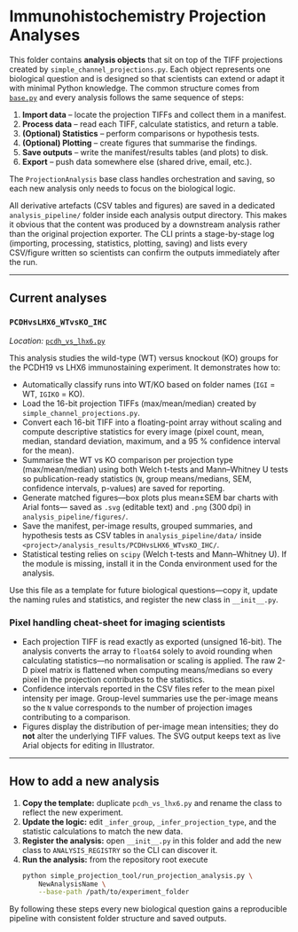 # Immunohistochemistry Projection Analyses

This folder contains **analysis objects** that sit on top of the TIFF
projections created by `simple_channel_projections.py`.  Each object represents
one biological question and is designed so that scientists can extend or adapt
it with minimal Python knowledge.  The common structure comes from
[`base.py`](./base.py) and every analysis follows the same sequence of steps:

1. **Import data** – locate the projection TIFFs and collect them in a manifest.
2. **Process data** – read each TIFF, calculate statistics, and return a table.
3. **(Optional) Statistics** – perform comparisons or hypothesis tests.
4. **(Optional) Plotting** – create figures that summarise the findings.
5. **Save outputs** – write the manifest/results tables (and plots) to disk.
6. **Export** – push data somewhere else (shared drive, email, etc.).

The `ProjectionAnalysis` base class handles orchestration and saving, so each
new analysis only needs to focus on the biological logic.

All derivative artefacts (CSV tables and figures) are saved in a dedicated
`analysis_pipeline/` folder inside each analysis output directory.  This makes it
obvious that the content was produced by a downstream analysis rather than the
original projection exporter.  The CLI prints a stage-by-stage log (importing,
processing, statistics, plotting, saving) and lists every CSV/figure written so
scientists can confirm the outputs immediately after the run.

---

## Current analyses

### `PCDHvsLHX6_WTvsKO_IHC`

*Location:* [`pcdh_vs_lhx6.py`](./pcdh_vs_lhx6.py)

This analysis studies the wild-type (WT) versus knockout (KO) groups for the
PCDH19 vs LHX6 immunostaining experiment.  It demonstrates how to:

- Automatically classify runs into WT/KO based on folder names (`IGI` = WT,
  `IGIKO` = KO).
- Load the 16-bit projection TIFFs (max/mean/median) created by
  `simple_channel_projections.py`.
- Convert each 16-bit TIFF into a floating-point array without scaling and
  compute descriptive statistics for every image (pixel count, mean, median,
  standard deviation, maximum, and a 95 % confidence interval for the mean).
- Summarise the WT vs KO comparison per projection type (max/mean/median) using
  both Welch t-tests and Mann–Whitney U tests so publication-ready statistics
  (`N`, group means/medians, SEM, confidence intervals, p-values) are saved for
  reporting.
- Generate matched figures—box plots plus mean±SEM bar charts with Arial fonts—
  saved as `.svg` (editable text) and `.png` (300 dpi) in
  `analysis_pipeline/figures/`.
- Save the manifest, per-image results, grouped summaries, and hypothesis tests
  as CSV tables in `analysis_pipeline/data/` inside
  `<project>/analysis_results/PCDHvsLHX6_WTvsKO_IHC/`.
- Statistical testing relies on `scipy` (Welch t-tests and Mann–Whitney U).  If
  the module is missing, install it in the Conda environment used for the
  analysis.

Use this file as a template for future biological questions—copy it, update the
naming rules and statistics, and register the new class in `__init__.py`.

### Pixel handling cheat-sheet for imaging scientists

- Each projection TIFF is read exactly as exported (unsigned 16-bit).  The
  analysis converts the array to `float64` solely to avoid rounding when
  calculating statistics—no normalisation or scaling is applied.  The raw
  2-D pixel matrix is flattened when computing means/medians so every pixel in
  the projection contributes to the statistics.
- Confidence intervals reported in the CSV files refer to the mean pixel
  intensity per image.  Group-level summaries use the per-image means so the
  `N` value corresponds to the number of projection images contributing to a
  comparison.
- Figures display the distribution of per-image mean intensities; they do **not**
  alter the underlying TIFF values.  The SVG output keeps text as live Arial
  objects for editing in Illustrator.

---

## How to add a new analysis

1. **Copy the template:** duplicate `pcdh_vs_lhx6.py` and rename the class to
   reflect the new experiment.
2. **Update the logic:** edit `_infer_group`, `_infer_projection_type`, and the
   statistic calculations to match the new data.
3. **Register the analysis:** open `__init__.py` in this folder and add the new
   class to `ANALYSIS_REGISTRY` so the CLI can discover it.
4. **Run the analysis:** from the repository root execute
   ```bash
   python simple_projection_tool/run_projection_analysis.py \
       NewAnalysisName \
       --base-path /path/to/experiment_folder
   ```

By following these steps every new biological question gains a reproducible
pipeline with consistent folder structure and saved outputs.
